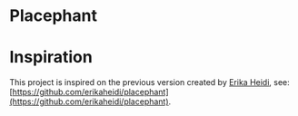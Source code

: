 # Placephant



# Inspiration
This project is inspired on the previous version created by [Erika Heidi](https://eheidi.dev/p/about), see: [https://github.com/erikaheidi/placephant](https://github.com/erikaheidi/placephant).

